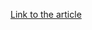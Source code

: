 [Link to the article](https://0x00-0x7f.github.io/Netwalker-from-Powershell-reflective-loader-to-injected-Dll/)
